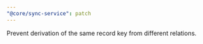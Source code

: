 ```yaml
---
"@core/sync-service": patch
---
```


Prevent derivation of the same record key from different relations.
